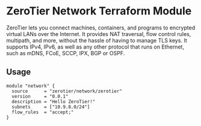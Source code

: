 # ZeroTier Network Terraform Module

ZeroTier lets you connect machines, containers, and programs to
encrypted virtual LANs over the Internet. It provides NAT traversal,
flow control rules, multipath, and more, without the hassle of having
to manage TLS keys. It supports IPv4, IPv6, as well as any other
protocol that runs on Ethernet, such as mDNS, FCoE, SCCP, IPX, BGP or
OSPF.

## Usage

```hcl
module "network" {
  source      = "zerotier/network/zerotier"
  version     = "0.0.1"
  description = "Hello ZeroTier!"
  subnets     = ["10.9.8.0/24"]
  flow_rules  = "accept;"
}
```

